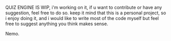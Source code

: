 QUIZ ENGINE IS WIP, i'm working on it, if u want to contribute or have any suggestion, feel free to do so. keep it mind that this is a personal project, so i enjoy doing it, and i would like to write most of the code myself but feel free to suggest anything you think makes sense.

Nemo.
